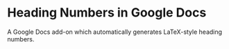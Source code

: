 # Heading Numbers in Google Docs

A Google Docs add-on which automatically generates LaTeX-style heading numbers.